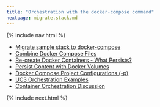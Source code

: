 ```yaml
---
title: "Orchestration with the docker-compose command"
nextpage: migrate.stack.md
---
```


{% include nav.html %}

- [Migrate sample stack to docker-compose](migrate.stack.md)
- [Combine Docker Compose Files](combine.compose-files.md)
- [Re-create Docker Containers - What Persists?](what.persists.md)
- [Persist Content with Docker Volumes](docker.volumes.md)
- [Docker Compose Project Configurations (-p)](project.configurations.md)
- [UC3 Orchestration Examples](uc3.orchestration.examples.md)
- [Container Orchestration Discussion](orchestration.discussion.md)

{% include next.html %}